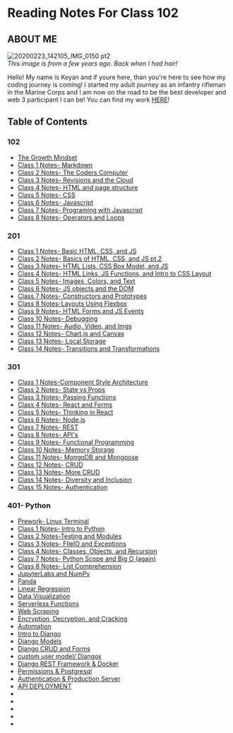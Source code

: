 # Reading Notes For Class 102

 ## ABOUT ME
 ![20200223_142105_IMG_0150 pt2](https://user-images.githubusercontent.com/108432978/191093711-737729fe-ab9c-4e25-8ccf-b2de102d12e6.png)  
*This image is from a few years ago. Back when I had hair!*

Hello! My name is Keyan and if youre here, than you're here to see how my coding journey is coming! I started my adult journey as an infantry rifleman in the Marine Corps and I am now on the road to be the best developer and web 3 participant I can be! You can find my work [HERE](https://github.com/Burmpf)!

## Table of Contents
### 102
* [The Growth Mindset](102/growth-mindset.md)
* [Class 1 Notes- Markdown](102/mardown-notes.md)
* [Class 2 Notes- The Coders Computer](102/day1class2.md)
* [Class 3 Notes- Revisions and the Cloud](102/day2class1.md)
* [Class 4 Notes- HTML and page structure](102/day2class2.md)
* [Class 5 Notes- CSS](102/day3class1.md)
* [Class 6 Notes- Javascript](102/day3class2.md)
* [Class 7 Notes- Programing with Javascript](102/day4class1.md)
* [Class 8 Notes- Operators and Loops](102/day4class2.md)

### 201
* [Class 1 Notes- Basic HTML, CSS, and JS](201/201class1.md)
* [Class 2 Notes- Basics of HTML, CSS, and JS pt.2](201/201class2.md)
* [Class 3 Notes- HTML Lists, CSS Box Model, and JS](201/201class3.md)
* [Class 4 Notes- HTML Links, JS Functions, and Intro to CSS Layout](201/201class4.md)
* [Class 5 Notes- Images, Colors, and Text](201/201class5.md)
* [Class 6 Notes- JS objects and the DOM](201/201class6.md)
* [Class 7 Notes- Constructors and Prototypes](201/201class7.md)
* [Class 8 Notes-Layouts Using Flexbox](201/201class8.md)
* [Class 9 Notes- HTML Forms and JS Events](201/201class9.md)
* [Class 10 Notes- Debugging](201/201class10.md)
* [Class 11 Notes- Audio, Video, and Imgs](201/201class11.md) 
* [Class 12 Notes- Chart.js and Canvas](201/201class12.md)
* [Class 13 Notes- Local Storage](201/201class13.md)
* [Class 14 Notes- Transitions and Transformations](201/201class14.md)

### 301
* [Class 1 Notes-Component Style Architecture](301/301class1.md)
* [Class 2 Notes- State vs Props](301/301class2.md)
* [Class 3 Notes- Passing Functions](301/301class3.md)
* [Class 4 Notes- React and Forms](301/301class4.md)
* [Class 5 Notes- Thinking in React](301/301class5.md)
* [Class 6 Notes- Node.js](301/301class6.md)
* [Class 7 Notes- REST](301/301class7.md)
* [Class 8 Notes- API's](301/301class8.md)
* [Class 9 Notes- Functional Programming](301/301class9.md)
* [Class 10 Notes- Memory Storage](301/301class10.md)
* [Class 11 Notes- MongoDB and Mongoose](301/301class11.md)
* [Class 12 Notes- CRUD](301/301class12.md)
* [Class 13 Notes- More CRUD](301/301class13.md)
* [Class 14 Notes- Diversity and Inclusion](301/301class14.md)
* [Class 15 Notes- Authentication](301/301class15.md)

### 401- Python
* [Prework- Linux Terminal](401-python/prework-command-line-notes.md)
* [Class 1 Notes- Intro to Python](401-python/401class1.md)
* [Class 2 Notes-Testing and Modules](401-python/401class2.md)
* [Class 3 Notes- FIleIO and Exceptions](401-python/401class3.md)
* [Class 4 Notes- Classes, Objects, and Recursion](401/../401-python/401class4.md)
* [Class 7 Notes- Python Scope and Big O (again)](401/../401-python/401class7.md)
* [Class 8 Notes- List Comprehension](401/../401-python/401class8.md)
* [JupyterLabs and NumPy](401/../401-python/401class11.md)
* [Panda](401/../401-python/401class12.md)
* [Linear Regression](401/../401-python/401class13.md)
* [Data Visualization](401/../401-python/401class14.md)
* [Serverless Functions](401/../401-python/401class16.md)
* [Web Scraping](401/../401-python/401class17.md)
* [Encryption, Decryption, and Cracking](401/../401-python/401class18.md)
* [Automation](401/../401-python/401class19.md)
* [Intro to Django](401/../401-python/401class26.md)
* [Django Models](401/../401-python/401class27.md)
* [Django CRUD and Forms](401/../401-python/401class28.md)
* [custom user model/ Djangox](401/../401-python/401class29.md)
* [Django REST Framework & Docker](401/../401-python/401class31.md)
* [Permissions & Postgresql](401/../401-python/401class32.md)
* [Authentication & Production Server](401/../401-python/401class33.md)
* [API DEPLOYMENT](401/401class34.md)
* []()
* []()
* []()
* []()
* []()